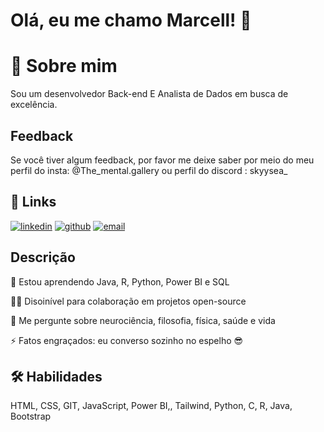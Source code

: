 
# Olá, eu me chamo Marcell! 👋
# 🚀 Sobre mim
Sou um desenvolvedor Back-end E Analista de Dados em busca de excelência.


## Feedback

Se você tiver algum feedback, por favor me deixe saber por meio do meu perfil do insta: @The_mental.gallery ou perfil do discord : skyysea_


## 🔗 Links

[![linkedin](https://img.shields.io/badge/linkedin-0A66C2?style=for-the-badge&logo=linkedin&logoColor=white)](https://www.linkedin.com/in/henrir1)
[![github](https://img.shields.io/badge/github-0A66C2?style=for-the-badge&logo=github&logoColor=black)](https://github.com/skyysea1)
[![email](https://img.shields.io/badge/send-email-to%20me?style=for-the-badge&logo=gmail&logoColor=white&labelColor=red&color=black)](mailto:henrir1020@gmail.com)


## Descrição

🧠 Estou aprendendo Java, R, Python, Power BI e SQL

👯‍♀️ Disoinível para colaboração em projetos open-source

💬 Me pergunte sobre neurociência, filosofia, física, saúde e vida

⚡️ Fatos engraçados: eu converso  sozinho no espelho 😎


## 🛠 Habilidades
 HTML, CSS, GIT, JavaScript, Power BI,, Tailwind, Python, C, R, Java, Bootstrap

